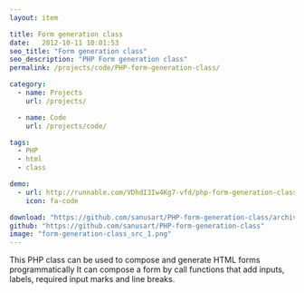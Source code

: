 ```yaml
---
layout: item

title: Form generation class
date:   2012-10-11 10:01:53
seo_title: "Form generation class"
seo_description: "PHP Form generation class"
permalink: /projects/code/PHP-form-generation-class/

category:
  - name: Projects
    url: /projects/

  - name: Code
    url: /projects/code/

tags:
  - PHP
  - html
  - class

demo:
  - url: http://runnable.com/VDhdI3Iw4Kg7-vfd/php-form-generation-class
    icon: fa-code

download: "https://github.com/sanusart/PHP-form-generation-class/archive/master.zip"
github: "https://github.com/sanusart/PHP-form-generation-class"
image: "form-generation-class_src_1.png"
---
```


This PHP class can be used to compose and generate HTML forms programmatically It can compose a form by call functions that add inputs, labels, required input marks and line breaks.

